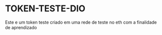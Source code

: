 # TOKEN-TESTE-DIO
Este e um token teste criado em uma rede de teste no eth com a finalidade de aprendizado 
